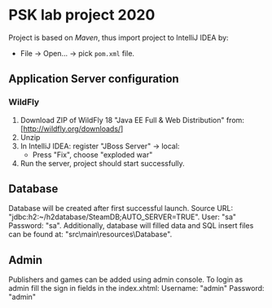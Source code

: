 # PSK lab project 2020
Project is based on *Maven*, thus import project to IntelliJ IDEA by:
* File -> Open... -> pick `pom.xml` file.

## Application Server configuration

### WildFly

1. Download ZIP of WildFly 18 "Java EE Full & Web Distribution" from: [http://wildfly.org/downloads/]
2. Unzip
3. In IntelliJ IDEA: register "JBoss Server" -> local:
    * Press "Fix", choose "exploded war"
4. Run the server, project should start successfully.

## Database

Database will be created after first successful launch. Source URL: "jdbc:h2:~/h2database/SteamDB;AUTO_SERVER=TRUE". User: "sa" Password: "sa".
Additionally, database will filled data and SQL insert files can be found at: "src\main\resources\Database".


## Admin

Publishers and games can be added using admin console. To login as admin fill the sign in fields in the index.xhtml: Username: "admin" Password: "admin"